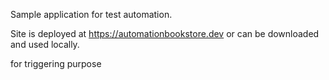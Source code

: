 Sample application for test automation.

Site is deployed at https://automationbookstore.dev or can be downloaded and used locally.

for triggering purpose
